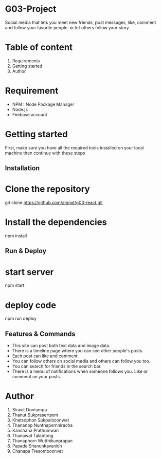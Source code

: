# G03-Project 
Social media that lets you meet new friends, post messages, like, comment and follow your favorite people. or let others follow your story
# Table of content
1. Requirements
2. Getting started
3. Author
# Requirement
- NPM : Node Package Manager
- Node.js
- Firebase account
# Getting started
First, make sure you have all the required tools installed on your local machine then continue with these steps
## Installation
# Clone the repository
git clone https://github.com/algnot/g03-react.git

# Install the dependencies
npm install
## Run & Deploy
# start server
npm start

# deploy code
npm run deploy
## Features & Commands
- This site can post both text data and image data.
- There is a timeline page where you can see other people's posts.
- Each post can like and comment.
- You can follow others on social media and others can follow you too.
- You can search for friends in the search bar.
- There is a menu of notifications when someone follows you. Like or comment on your posts.
# Author
1. Siravit Dontumpa
2. Thanut Sukprasertsom
3. Khetsophon Sukpaiboonwat
4. Thananop Nunthapornniracha
5. Kanchana Prathumwan
6. Thanawat Talabtong
7. Thanaphorn Wutthikunprapan
8. Papada Srianunkavanich
9. Chanapa Tresomboonvet
